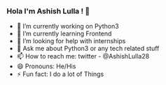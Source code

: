 ### Hola I'm Ashish Lulla ! 👋

- 🔭 I’m currently working on Python3
- 🌱 I’m currently learning Frontend 
- 🤔 I’m looking for help with internships
- 💬 Ask me about Python3 or any tech related stuff
- 📫 How to reach me: twitter - @AshishLulla28
- 😄 Pronouns: He/His
- ⚡ Fun fact:  I do a lot of Things

